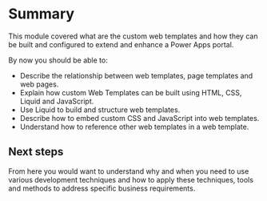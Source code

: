 # Summary

This module covered what are the custom web templates and how they can be built and configured to extend and enhance a Power Apps portal.  

By now you should be able to: 

* Describe the relationship between web templates, page templates and web pages.
* Explain how custom Web Templates can be built using HTML, CSS, Liquid and JavaScript.
* Use Liquid to build and structure web templates.
* Describe how to embed custom CSS and JavaScript into web templates.
* Understand how to reference other web templates in a web template.

## Next steps

From here you would want to understand why and when you need to use various development techniques and how to apply these techniques, tools and methods to address specific business requirements. 